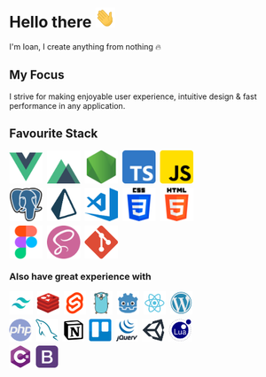 # Hello there <img src="img/wave.gif" alt="waving hello" width="36" height="36"/>

I'm Ioan, I create anything from nothing 🔥

## My Focus

I strive for making enjoyable user experience, intuitive design & fast performance in any application.

##	Favourite Stack

<div style="display: flex; flex-wrap: wrap; gap: 8px; max-width: 360px">
	<img width="60px" alt="vuejs" src="img/vue.png" />
	<img width="60px" alt="nuxt" src="img/nuxt.png" />
	<img width="60px" alt="nodejs" src="img/nodejs.png" />
	<img width="60px" alt="ts" src="img/typescript.png" />
	<img width="60px" alt="js" src="img/js.png" style="border-radius: 5px;" />
	<img width="60px" alt="postgre" src="img/postgre.png" />
	<img width="60px" alt="prisma" src="img/prisma.png" />
	<img width="60px" alt="vscode" src="img/vscode.png" />
	<img width="60px" alt="css3" src="img/css.png" />
	<img width="60px" alt="html5" src="img/html.png" />
	<img width="60px" alt="figma" src="img/figma.png" />
	<img width="60px" alt="sass" src="img/sass.png" />
	<img width="60px" alt="git" src="img/git.png" />
</div>

### Also have great experience with

<div style="display: flex; max-width: 360px; flex-wrap: wrap; gap: 8px;">
	<img width="42px" alt="tailwindcss" src="img/tailwindcss.png" />
	<img width="40px" alt="redis" src="img/redis.png" />
	<img width="40px" alt="svelte" src="img/svelte.png" />
	<img width="40px" alt="go" src="img/go.png" />
	<img width="40px" alt="godot" src="img/godot.png" />
	<img width="40px" alt="react" src="img/react.png" />
	<img width="40px" alt="wordpress" src="img/wordpress.png" />
	<img width="40px" alt="php" src="img/php.png" />
	<img width="40px" alt="mysql" src="img/mysql.png" />
	<img width="40px" alt="notion" src="img/notion.png" />
	<img width="40px" alt="trello" src="img/trello.png" />
	<img width="40px" alt="jquery" src="img/jquery.png" />
	<img width="40px" alt="unity" src="img/unity.png" />
	<img width="40px" alt="lua" src="img/lua.png" />
	<img width="40px" alt="csharp" src="img/csharp.png" />
	<img width="40px" alt="bootstrap" src="img/bootstrap.png" />
	<!-- <img width="40px" alt="python" src="img/python.png" /> -->
</div>


<!-- 
- 🔭 I’m currently working on ...
- 🌱 I’m currently learning ...
- 👯 I’m looking to collaborate on ...
- 🤔 I’m looking for help with ...
- 💬 Ask me about ...
- 📫 How to reach me: ...
- 😄 Pronouns: ...
- ⚡ Fun fact: ... -->

